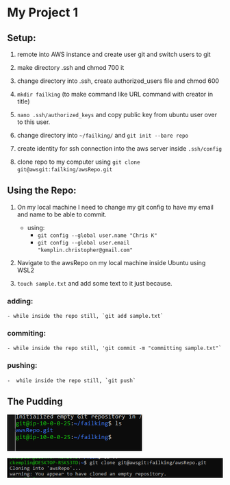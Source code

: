 # My Project 1

## Setup:

1. remote into AWS instance and create user git and switch users to git

2. make directory .ssh and chmod 700 it

3. change directory into .ssh, create authorized_users file and chmod 600 

4. `mkdir failking` (to make command like URL command with creator in title)

5.  `nano .ssh/authorized_keys` and copy public key from ubuntu user over to this user.

6. change directory into `~/failking/` and `git init --bare repo`

7. create identity for ssh connection into the aws server inside `.ssh/config`

8. clone repo to my computer using `git clone git@awsgit:failking/awsRepo.git`


## Using the Repo:

1. On my local machine I need to change my git config to have my email and name to be able to commit.
    - using:
        - `git config --global user.name "Chris K"`
        - `git config --global user.email "kemplin.christopher@gmail.com"`

2. Navigate to the awsRepo on my local machine inside Ubuntu using WSL2

3. `touch sample.txt` and add some text to it just because.

### adding:

    - while inside the repo still, `git add sample.txt`

### commiting:

    - while inside the repo still, 'git commit -m "committing sample.txt"`

### pushing:

    -  while inside the repo still, `git push`

## The Pudding

![repo existing on aws](exists.PNG)

![successful clone screenshot](clonedNotSSH.PNG)